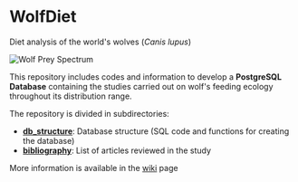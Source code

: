 # WolfDiet
Diet analysis of the world's wolves (*Canis lupus*)

![Wolf Prey Spectrum](https://github.com/andreacorra/WolfDiet/blob/master/wolf_prey_spectrum.png)

This repository includes codes and information to develop a **PostgreSQL Database** containing the studies carried out on wolf's feeding ecology throughout its distribution range.

The repository is divided in subdirectories: 

* **[db_structure](https://github.com/andreacorra/WolfDiet/tree/master/db_structure)**: Database structure (SQL code and functions for creating the database)
* **[bibliography](https://github.com/andreacorra/WolfDiet/tree/master/bibliography)**: List of articles reviewed in the study

More information is available in the [wiki](https://github.com/andreacorra/WolfDiet/wiki) page
